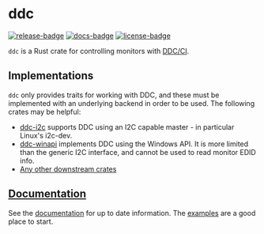 # ddc

[![release-badge][]][cargo] [![docs-badge][]][docs] [![license-badge][]][license]

`ddc` is a Rust crate for controlling monitors with [DDC/CI](https://en.wikipedia.org/wiki/Display_Data_Channel).

## Implementations

`ddc` only provides traits for working with DDC, and these must be implemented
with an underlying backend in order to be used. The following crates may be
helpful:

- [ddc-i2c](https://crates.io/crates/ddc-i2c) supports DDC using an I2C capable
  master - in particular Linux's i2c-dev.
- [ddc-winapi](https://crates.io/crates/ddc-winapi) implements DDC using the
  Windows API. It is more limited than the generic I2C interface, and cannot be
  used to read monitor EDID info.
- [Any other downstream crates](https://crates.io/crates/ddc/reverse_dependencies)

## [Documentation][docs]

See the [documentation][docs] for up to date information. The [examples](examples/)
are a good place to start.

[release-badge]: https://img.shields.io/crates/v/ddc.svg?style=flat-square
[cargo]: https://crates.io/crates/ddc
[docs-badge]: https://img.shields.io/badge/API-docs-blue.svg?style=flat-square
[docs]: https://docs.rs/ddc/
[license-badge]: https://img.shields.io/badge/license-MIT-ff69b4.svg?style=flat-square
[license]: https://github.com/arcnmx/ddc-rs/blob/master/COPYING
